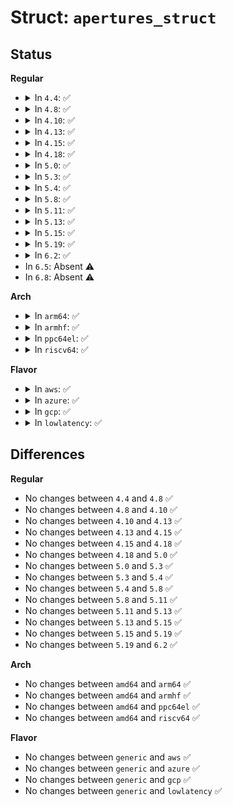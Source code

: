 # Struct: <code>apertures_struct</code>

## Status
<b>Regular</b>
<ul>
<li>
<details>
<summary>In <code>4.4</code>: ✅</summary>

```c
struct apertures_struct {
    unsigned int count;
    struct aperture ranges[0];
};
```
</details>
</li>
<li>
<details>
<summary>In <code>4.8</code>: ✅</summary>

```c
struct apertures_struct {
    unsigned int count;
    struct aperture ranges[0];
};
```
</details>
</li>
<li>
<details>
<summary>In <code>4.10</code>: ✅</summary>

```c
struct apertures_struct {
    unsigned int count;
    struct aperture ranges[0];
};
```
</details>
</li>
<li>
<details>
<summary>In <code>4.13</code>: ✅</summary>

```c
struct apertures_struct {
    unsigned int count;
    struct aperture ranges[0];
};
```
</details>
</li>
<li>
<details>
<summary>In <code>4.15</code>: ✅</summary>

```c
struct apertures_struct {
    unsigned int count;
    struct aperture ranges[0];
};
```
</details>
</li>
<li>
<details>
<summary>In <code>4.18</code>: ✅</summary>

```c
struct apertures_struct {
    unsigned int count;
    struct aperture ranges[0];
};
```
</details>
</li>
<li>
<details>
<summary>In <code>5.0</code>: ✅</summary>

```c
struct apertures_struct {
    unsigned int count;
    struct aperture ranges[0];
};
```
</details>
</li>
<li>
<details>
<summary>In <code>5.3</code>: ✅</summary>

```c
struct apertures_struct {
    unsigned int count;
    struct aperture ranges[0];
};
```
</details>
</li>
<li>
<details>
<summary>In <code>5.4</code>: ✅</summary>

```c
struct apertures_struct {
    unsigned int count;
    struct aperture ranges[0];
};
```
</details>
</li>
<li>
<details>
<summary>In <code>5.8</code>: ✅</summary>

```c
struct apertures_struct {
    unsigned int count;
    struct aperture ranges[0];
};
```
</details>
</li>
<li>
<details>
<summary>In <code>5.11</code>: ✅</summary>

```c
struct apertures_struct {
    unsigned int count;
    struct aperture ranges[0];
};
```
</details>
</li>
<li>
<details>
<summary>In <code>5.13</code>: ✅</summary>

```c
struct apertures_struct {
    unsigned int count;
    struct aperture ranges[0];
};
```
</details>
</li>
<li>
<details>
<summary>In <code>5.15</code>: ✅</summary>

```c
struct apertures_struct {
    unsigned int count;
    struct aperture ranges[0];
};
```
</details>
</li>
<li>
<details>
<summary>In <code>5.19</code>: ✅</summary>

```c
struct apertures_struct {
    unsigned int count;
    struct aperture ranges[0];
};
```
</details>
</li>
<li>
<details>
<summary>In <code>6.2</code>: ✅</summary>

```c
struct apertures_struct {
    unsigned int count;
    struct aperture ranges[0];
};
```
</details>
</li>
<li>
In <code>6.5</code>: Absent ⚠️
</li>
<li>
In <code>6.8</code>: Absent ⚠️
</li>
</ul>
<b>Arch</b>
<ul>
<li>
<details>
<summary>In <code>arm64</code>: ✅</summary>

```c
struct apertures_struct {
    unsigned int count;
    struct aperture ranges[0];
};
```
</details>
</li>
<li>
<details>
<summary>In <code>armhf</code>: ✅</summary>

```c
struct apertures_struct {
    unsigned int count;
    struct aperture ranges[0];
};
```
</details>
</li>
<li>
<details>
<summary>In <code>ppc64el</code>: ✅</summary>

```c
struct apertures_struct {
    unsigned int count;
    struct aperture ranges[0];
};
```
</details>
</li>
<li>
<details>
<summary>In <code>riscv64</code>: ✅</summary>

```c
struct apertures_struct {
    unsigned int count;
    struct aperture ranges[0];
};
```
</details>
</li>
</ul>
<b>Flavor</b>
<ul>
<li>
<details>
<summary>In <code>aws</code>: ✅</summary>

```c
struct apertures_struct {
    unsigned int count;
    struct aperture ranges[0];
};
```
</details>
</li>
<li>
<details>
<summary>In <code>azure</code>: ✅</summary>

```c
struct apertures_struct {
    unsigned int count;
    struct aperture ranges[0];
};
```
</details>
</li>
<li>
<details>
<summary>In <code>gcp</code>: ✅</summary>

```c
struct apertures_struct {
    unsigned int count;
    struct aperture ranges[0];
};
```
</details>
</li>
<li>
<details>
<summary>In <code>lowlatency</code>: ✅</summary>

```c
struct apertures_struct {
    unsigned int count;
    struct aperture ranges[0];
};
```
</details>
</li>
</ul>

## Differences
<b>Regular</b>
<ul>
<li>
No changes between <code>4.4</code> and <code>4.8</code> ✅
</li>
<li>
No changes between <code>4.8</code> and <code>4.10</code> ✅
</li>
<li>
No changes between <code>4.10</code> and <code>4.13</code> ✅
</li>
<li>
No changes between <code>4.13</code> and <code>4.15</code> ✅
</li>
<li>
No changes between <code>4.15</code> and <code>4.18</code> ✅
</li>
<li>
No changes between <code>4.18</code> and <code>5.0</code> ✅
</li>
<li>
No changes between <code>5.0</code> and <code>5.3</code> ✅
</li>
<li>
No changes between <code>5.3</code> and <code>5.4</code> ✅
</li>
<li>
No changes between <code>5.4</code> and <code>5.8</code> ✅
</li>
<li>
No changes between <code>5.8</code> and <code>5.11</code> ✅
</li>
<li>
No changes between <code>5.11</code> and <code>5.13</code> ✅
</li>
<li>
No changes between <code>5.13</code> and <code>5.15</code> ✅
</li>
<li>
No changes between <code>5.15</code> and <code>5.19</code> ✅
</li>
<li>
No changes between <code>5.19</code> and <code>6.2</code> ✅
</li>
</ul>
<b>Arch</b>
<ul>
<li>
No changes between <code>amd64</code> and <code>arm64</code> ✅
</li>
<li>
No changes between <code>amd64</code> and <code>armhf</code> ✅
</li>
<li>
No changes between <code>amd64</code> and <code>ppc64el</code> ✅
</li>
<li>
No changes between <code>amd64</code> and <code>riscv64</code> ✅
</li>
</ul>
<b>Flavor</b>
<ul>
<li>
No changes between <code>generic</code> and <code>aws</code> ✅
</li>
<li>
No changes between <code>generic</code> and <code>azure</code> ✅
</li>
<li>
No changes between <code>generic</code> and <code>gcp</code> ✅
</li>
<li>
No changes between <code>generic</code> and <code>lowlatency</code> ✅
</li>
</ul>
